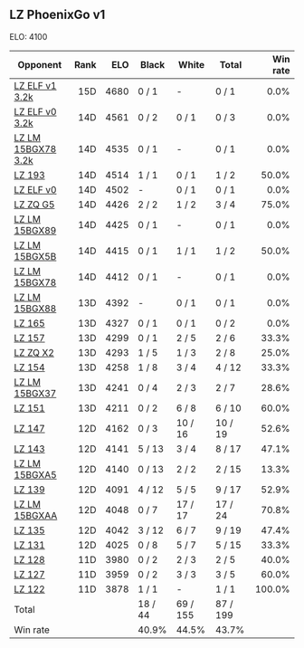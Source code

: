 ## LZ PhoenixGo v1 ##

ELO: 4100

Opponent | Rank | ELO | Black | White | Total | Win rate
---------|-----:|----:|-------|-------|-------|-------:
[LZ ELF v1 3.2k](LZ%20ELF%20v1%203.2k.md) | 15D | 4680 | 0 / 1 | - | 0 / 1 | 0.0%
[LZ ELF v0 3.2k](LZ%20ELF%20v0%203.2k.md) | 14D | 4561 | 0 / 2 | 0 / 1 | 0 / 3 | 0.0%
[LZ LM 15BGX78 3.2k](LZ%20LM%2015BGX78%203.2k.md) | 14D | 4535 | 0 / 1 | - | 0 / 1 | 0.0%
[LZ 193](LZ%20193.md) | 14D | 4514 | 1 / 1 | 0 / 1 | 1 / 2 | 50.0%
[LZ ELF v0](LZ%20ELF%20v0.md) | 14D | 4502 | - | 0 / 1 | 0 / 1 | 0.0%
[LZ ZQ G5](LZ%20ZQ%20G5.md) | 14D | 4426 | 2 / 2 | 1 / 2 | 3 / 4 | 75.0%
[LZ LM 15BGX89](LZ%20LM%2015BGX89.md) | 14D | 4425 | 0 / 1 | - | 0 / 1 | 0.0%
[LZ LM 15BGX5B](LZ%20LM%2015BGX5B.md) | 14D | 4415 | 0 / 1 | 1 / 1 | 1 / 2 | 50.0%
[LZ LM 15BGX78](LZ%20LM%2015BGX78.md) | 14D | 4412 | 0 / 1 | - | 0 / 1 | 0.0%
[LZ LM 15BGX88](LZ%20LM%2015BGX88.md) | 13D | 4392 | - | 0 / 1 | 0 / 1 | 0.0%
[LZ 165](LZ%20165.md) | 13D | 4327 | 0 / 1 | 0 / 1 | 0 / 2 | 0.0%
[LZ 157](LZ%20157.md) | 13D | 4299 | 0 / 1 | 2 / 5 | 2 / 6 | 33.3%
[LZ ZQ X2](LZ%20ZQ%20X2.md) | 13D | 4293 | 1 / 5 | 1 / 3 | 2 / 8 | 25.0%
[LZ 154](LZ%20154.md) | 13D | 4258 | 1 / 8 | 3 / 4 | 4 / 12 | 33.3%
[LZ LM 15BGX37](LZ%20LM%2015BGX37.md) | 13D | 4241 | 0 / 4 | 2 / 3 | 2 / 7 | 28.6%
[LZ 151](LZ%20151.md) | 13D | 4211 | 0 / 2 | 6 / 8 | 6 / 10 | 60.0%
[LZ 147](LZ%20147.md) | 12D | 4162 | 0 / 3 | 10 / 16 | 10 / 19 | 52.6%
[LZ 143](LZ%20143.md) | 12D | 4141 | 5 / 13 | 3 / 4 | 8 / 17 | 47.1%
[LZ LM 15BGXA5](LZ%20LM%2015BGXA5.md) | 12D | 4140 | 0 / 13 | 2 / 2 | 2 / 15 | 13.3%
[LZ 139](LZ%20139.md) | 12D | 4091 | 4 / 12 | 5 / 5 | 9 / 17 | 52.9%
[LZ LM 15BGXAA](LZ%20LM%2015BGXAA.md) | 12D | 4048 | 0 / 7 | 17 / 17 | 17 / 24 | 70.8%
[LZ 135](LZ%20135.md) | 12D | 4042 | 3 / 12 | 6 / 7 | 9 / 19 | 47.4%
[LZ 131](LZ%20131.md) | 12D | 4025 | 0 / 8 | 5 / 7 | 5 / 15 | 33.3%
[LZ 128](LZ%20128.md) | 11D | 3980 | 0 / 2 | 2 / 3 | 2 / 5 | 40.0%
[LZ 127](LZ%20127.md) | 11D | 3959 | 0 / 2 | 3 / 3 | 3 / 5 | 60.0%
[LZ 122](LZ%20122.md) | 11D | 3878 | 1 / 1 | - | 1 / 1 | 100.0%
Total | | | 18 / 44 | 69 / 155 | 87 / 199 | 
Win rate| | | 40.9% | 44.5% | 43.7% | 
